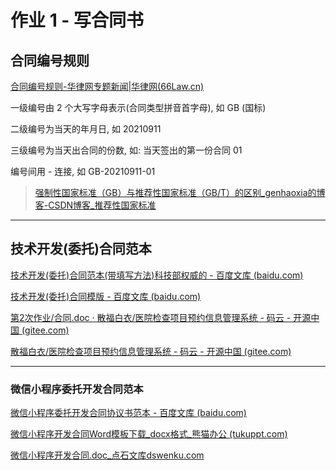 # 作业 1 - 写合同书

## 合同编号规则

[合同编号规则-华律网专题新闻|华律网(66Law.cn)](https://www.66law.cn/topic2010/jkhtbh/138608.shtml)

一级编号由 2 个大写字母表示(合同类型拼音首字母), 如 GB (国标)

二级编号为当天的年月日, 如 20210911

三级编号为当天出合同的份数, 如: 当天签出的第一份合同 01

编号间用 - 连接, 如 GB-20210911-01

> [强制性国家标准（GB）与推荐性国家标准（GB/T）的区别_genhaoxia的博客-CSDN博客_推荐性国家标准](https://blog.csdn.net/genhaoxia/article/details/83046164)

----

## 技术开发(委托)合同范本

[技术开发(委托)合同范本(带填写方法)科技部权威的 - 百度文库 (baidu.com)](https://wenku.baidu.com/view/70697ec2366baf1ffc4ffe4733687e21ae45fff1.html)

[技术开发(委托)合同模版 - 百度文库 (baidu.com)](https://wenku.baidu.com/view/1b625afe69ec0975f46527d3240c844769eaa0dd.html)

[第2次作业/合同.doc · 散福白衣/医院检查项目预约信息管理系统 - 码云 - 开源中国 (gitee.com)](https://gitee.com/group4_1-CS-UJS/Project-Management/blob/master/第2次作业/合同.doc)

[散福白衣/医院检查项目预约信息管理系统 - 码云 - 开源中国 (gitee.com)](https://gitee.com/group4_1-CS-UJS/Project-Management/tree/master)

----

### 微信小程序委托开发合同范本

[微信小程序委托开发合同协议书范本 - 百度文库 (baidu.com)](https://wenku.baidu.com/view/f0d0900ff4335a8102d276a20029bd64793e6239.html)

[微信小程序开发合同Word模板下载_docx格式_熊猫办公 (tukuppt.com)](https://www.tukuppt.com/muban/rrxmzekr.html)

[微信小程序开发合同.doc_点石文库dswenku.com](https://www.dswenku.com/p-887111.html)

